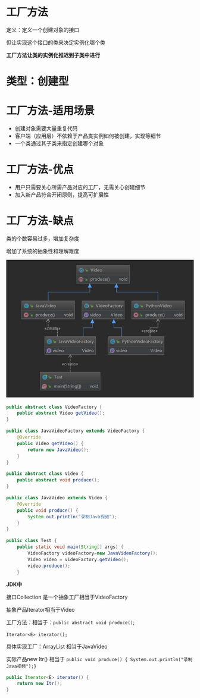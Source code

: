 # 工厂方法

定义：定义一个创建对象的接口

但让实现这个接口的类来决定实例化哪个类

**工厂方法让类的实例化推迟到子类中进行**

# 类型：创建型

# **工厂方法-适用场景**

- 创建对象需要大量重复代码
- 客户端（应用层）不依赖于产品类实例如何被创建，实现等细节
- 一个类通过其子类来指定创建哪个对象

# **工厂方法-优点**

- 用户只需要关心所需产品对应的工厂，无需关心创建细节
- 加入新产品符合开闭原则，提高可扩展性

# **工厂方法-缺点**

类的个数容易过多，增加复杂度

增加了系统的抽象性和理解难度

![img](assets/clipboard-1574250913389.png)

```java
public abstract class VideoFactory {
    public abstract Video getVideo();
}
```

```java
public class JavaVideoFactory extends VideoFactory {
    @Override
    public Video getVideo() {
        return new JavaVideo();
    }
}
```

```java
public abstract class Video {
    public abstract void produce();
}
```

```java
public class JavaVideo extends Video {
    @Override
    public void produce() {
        System.out.println("录制Java视频");
    }
}
```

```java
public class Test {
    public static void main(String[] args) {
        VideoFactory videoFactory=new JavaVideoFactory();
        Video video = videoFactory.getVideo();
        video.produce();
    }
```

 **JDK中**

接口Collection 是一个抽象工厂相当于VideoFactory 

抽象产品Iterator<E>相当于Video 

工厂方法：相当于：`public abstract void produce()`;

`Iterator<E> iterator(); `

具体实现工厂：ArrayList  相当于JavaVideo 

实际产品new Itr()  相当于  `public void produce() { System.out.println("录制Java视频");}`

```java
public Iterator<E> iterator() {
    return new Itr();
}
```















